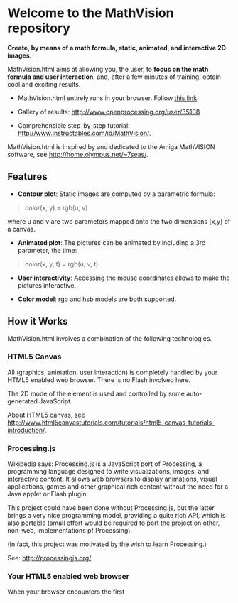 # Welcome to the MathVision repository

**Create, by means of a math formula, static, animated, and interactive 2D images.**

MathVision.html aims at allowing you, the user, to **focus on the math formula and user interaction**, and, after a few minutes of training, obtain cool and exciting results.

* MathVision.html entirely runs in your browser. Follow [this link](http://htmlpreview.github.io/?https://github.com/pbauermeister/MathVision/blob/master/MathVision.html).

* Gallery of results: http://www.openprocessing.org/user/35108

* Comprehensible step-by-step tutorial: http://www.instructables.com/id/MathVision/.

MathVision.html is inspired by and dedicated to the Amiga MathVISION software, see http://home.olympus.net/~7seas/. 


## Features

* **Contour plot**: Static images are computed by a parametric formula:
> color(x, y) = rgb(u, v)

  where u and v are two parameters mapped onto the two dimensions [x,y] of a canvas. 

* **Animated plot**: The pictures can be animated by including a 3rd parameter, the time:
> color(x, y, t) = rgb(u, v, t) 

* **User interactivity**: Accessing the mouse coordinates allows to make the pictures interactive. 

* **Color model**: rgb and hsb models are both supported. 

## How it Works

MathVision.html involves a combination of the following technologies.

### HTML5 Canvas

All (graphics, animation, user interaction) is completely handled by your HTML5 enabled web browser. There is no Flash involved here.

The 2D mode of the <canvas> element is used and controlled by some auto-generated JavaScript.

About HTML5 canvas, see http://www.html5canvastutorials.com/tutorials/html5-canvas-tutorials-introduction/.

### Processing.js

Wikipedia says: Processing.js is a JavaScript port of Processing, a programming language designed to write visualizations, images, and interactive content. It allows web browsers to display animations, visual applications, games and other graphical rich content without the need for a Java applet or Flash plugin.

This project could have been done without Processing.js, but the latter brings a very nice programming model,
providing a quite rich API, which is also portable (small effort would be required to port the project on other, non-web, implementations pf Processing). 

(In fact, this project was motivated by the wish to learn Processing.) 

See: http://processingjs.org/

### Your HTML5 enabled web browser

When your browser encounters the first <script> tag, it will fetch the Processing.js implementation script, which is just a big JavaScript program.

Then, when encountering the second <script> tag, it will pass its content to the fetched processing.js script. The content is, well, processed by processing.js, which turns the content into JavaScript code that your browser can execute.

Finally, this generated JavaScript run and applied to the <canvas> element.
